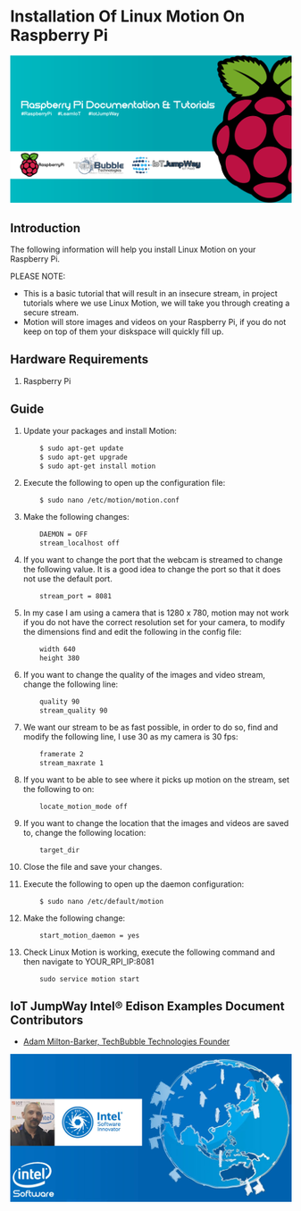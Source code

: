 # Installation Of Linux Motion On Raspberry Pi

![TechBubble IoT JumpWay Docs](../images/main/Raspberry-Pi-Documentation.png)

## Introduction

The following information will help you install Linux Motion on your Raspberry Pi.

PLEASE NOTE: 

- This is a basic tutorial that will result in an insecure stream, in project tutorials where we use Linux Motion, we will take you through creating a secure stream. 
- Motion will store images and videos on your Raspberry Pi, if you do not keep on top of them your diskspace will quickly fill up. 

## Hardware Requirements

1. Raspberry Pi

## Guide

1. Update your packages and install Motion:

    ```
        $ sudo apt-get update
        $ sudo apt-get upgrade
        $ sudo apt-get install motion
    ```

2. Execute the following to open up the configuration file:

    ```
        $ sudo nano /etc/motion/motion.conf
    ```

3. Make the following changes:

    ```
        DAEMON = OFF
        stream_localhost off
    ```
    
4. If you want to change the port that the webcam is streamed to change the following value. It is a good idea to change the port so that it does not use the default port.

    ```
        stream_port = 8081
    ```

5. In my case I am using a camera that is 1280 x 780, motion may not work if you do not have the correct resolution set for your camera, to modify the dimensions find and edit the following in the config file:

    ```
        width 640 
        height 380
    ```

6. If you want to change the quality of the images and video stream, change the following line:

    ```
        quality 90
        stream_quality 90
    ```

7. We want our stream to be as fast possible, in order to do so, find and modify the following line, I use 30 as my camera is 30 fps:

    ```
        framerate 2
        stream_maxrate 1
    ```

8. If you want to be able to see where it picks up motion on the stream, set the following to on:

    ```
        locate_motion_mode off
    ```

9. If you want to change the location that the images and videos are saved to, change the following location:

    ```
        target_dir 
    ```

10. Close the file and save your changes.

11. Execute the following to open up the daemon configuration:  

    ```
        $ sudo nano /etc/default/motion
    ```

5. Make the following change: 

    ```
        start_motion_daemon = yes
    ```

8. Check Linux Motion is working, execute the following command and then navigate to YOUR_RPI_IP:8081 

    ```
        sudo service motion start
    ```

## IoT JumpWay Intel® Edison Examples Document Contributors

- [Adam Milton-Barker, TechBubble Technologies Founder](https://github.com/AdamMiltonBarker "Adam Milton-Barker, TechBubble Technologies Founder")

![Adam Milton-Barker,  Intel Software Innovator](../images/main/Intel-Software-Innovator.jpg)  